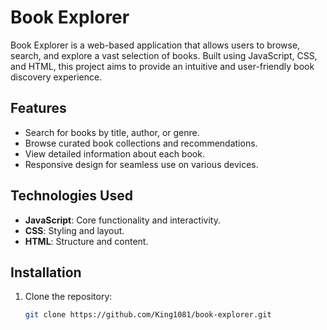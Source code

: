 # Book Explorer

Book Explorer is a web-based application that allows users to browse, search, and explore a vast selection of books. Built using JavaScript, CSS, and HTML, this project aims to provide an intuitive and user-friendly book discovery experience.

## Features

- Search for books by title, author, or genre.
- Browse curated book collections and recommendations.
- View detailed information about each book.
- Responsive design for seamless use on various devices.

## Technologies Used

- **JavaScript**: Core functionality and interactivity.
- **CSS**: Styling and layout.
- **HTML**: Structure and content.

## Installation

1. Clone the repository:
   ```bash
   git clone https://github.com/King1081/book-explorer.git
